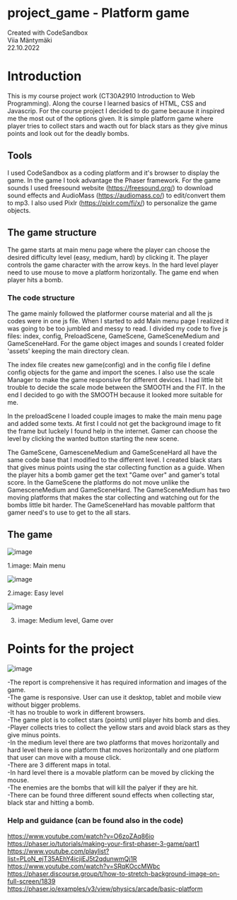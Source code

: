 # project_game - Platform game
Created with CodeSandbox  
Viia Mäntymäki  
22.10.2022  

# Introduction
This is my course project work (CT30A2910 Introduction to Web Programming). Along the course I learned basics of HTML, CSS and Javascrip. For the course project I decided to do game because it inspired me the most out of the options given. It is simple platform game where player tries to collect stars and wacth out for black stars as they give minus points and look out for the deadly bombs.

## Tools
I used CodeSandbox as a coding platform and it's browser to display the game. In the game I took advantage the Phaser framework. For the game sounds I used freesound website (https://freesound.org/) to download sound effects and AudioMass (https://audiomass.co/) to edit/convert them to mp3. I also used Pixlr (https://pixlr.com/fi/x/) to personalize the game objects.

## The game structure
The game starts at main menu page where the player can choose the desired difficulty level (easy, medium, hard) by clicking it. The player controls the game character with the arrow keys. In the hard level player need to use mouse to move a platform horizontally. The game end when player hits a bomb. 

### The code structure
The game mainly followed the platformer course material and all the js codes were in one js file. When I started to add Main menu page I realized it was going to be too jumbled and messy to read. I divided my code to five js files: index, config, PreloadScene, GameScene, GameSceneMedium and GameSceneHard. For the game object images and sounds I created folder 'assets' keeping the main directory clean.

The index file creates new game(config) and in the config file I define config objects for the game and import the scenes. I also use the scale Manager to make the game responsive for different devices. I had little bit trouble to decide the scale mode between the SMOOTH and the FIT. In the end I decided to go with the SMOOTH because it looked more suitable for me. 

In the preloadScene I loaded couple images to make the main menu page and added some texts. At first I could not get the background image to fit the frame but luckely I found help in the internet. Gamer can choose the level by clicking the wanted button starting the new scene. 

The GameScene, GamesceneMedium and GameSceneHard all have the same code base that I modified to the different level. I created black stars that gives minus points using the star collecting function as a guide. When the player hits a bomb gamer get the text "Game over" and gamer's total score. In the GameScene the platforms do not move unlike the GamesceneMedium and GameSceneHard. The GameSceneMedium has two moving platforms that makes the star collecting and watching out for the bombs little bit harder. The GameSceneHard has movable paltform that gamer need's to use to get to the all stars.



## The game

![image](https://user-images.githubusercontent.com/87257685/197357773-498cca7d-aa67-4180-992a-920bb7711315.png)

1.image: Main menu


![image](https://user-images.githubusercontent.com/87257685/197357802-4eb8b6b3-e0a5-4531-aa8c-2166b7886c49.png)

2.image: Easy level


![image](https://user-images.githubusercontent.com/87257685/197357879-1e0795f2-c626-4203-8a3e-1c2afa5a8be8.png)

3. image: Medium level, Game over


# Points for the project
![image](https://user-images.githubusercontent.com/87257685/197349706-f2eb5d06-b5fc-4315-8a23-06ce60ac9c66.png)

-The report is comprehensive it has required information and images of the game.  
-The game is responsive. User can use it desktop, tablet and mobile view without bigger problems.  
-It has no trouble to work in different browsers.  
-The game plot is to collect stars (points) until player hits bomb and dies.  
-Player collects tries to collect the yellow stars and avoid black stars as they give minus points.  
-In the medium level there are two platforms that moves horizontally and hard level there is one platform that moves horizontally and one platform that user can move with a mouse click.  
-There are 3 different maps in total.  
-In hard level there is a movable platform can be moved by clicking the mouse.  
-The enemies are the bombs that will kill the palyer if they are hit.  
-There can be found three different sound effects when collecting star, black star and hitting a bomb.  


### Help and guidance (can be found also in the code)
https://www.youtube.com/watch?v=O6zoZAq86io  
https://phaser.io/tutorials/making-your-first-phaser-3-game/part1  
https://www.youtube.com/playlist?list=PLoN_ejT35AEhY4icjiEJ5t2qdunwmQj1R  
https://www.youtube.com/watch?v=SRqKOccMWbc  
https://phaser.discourse.group/t/how-to-stretch-background-image-on-full-screen/1839  
https://phaser.io/examples/v3/view/physics/arcade/basic-platform   

